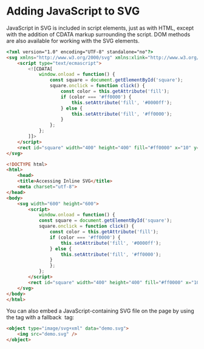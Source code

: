 # Adding JavaScript to SVG

JavaScript in SVG is included in script elements,
just as with HTML, except with the addition of
CDATA markup surrounding the script. DOM methods 
are also available for working with the SVG 
elements.

```html
<?xml version="1.0" encoding="UTF-8" standalone="no"?>
<svg xmlns="http://www.w3.org/2000/svg" xmlns:xlink="http://www.w3.org/1999/xlink" width="600" height="600">
    <script type="text/ecmascript">
        <![CDATA[
            window.onload = function() {
                const square = document.getElementById('square');
                square.onclick = function click() {
                    const color = this.getAttribute('fill');
                    if (color === '#ff0000') {
                        this.setAttribute('fill', '#0000ff');
                    } else {
                        this.setAttribute('fill', '#ff0000');
                    }
                };
            };
        ]]>
    </script>
    <rect id="square" width="400" height="400" fill="#ff0000" x="10" y="10" />
</svg>
```

```html
<!DOCTYPE html>
<html>
    <head>
    <title>Accessing Inline SVG</title>
    <meta charset="utf-8">
</head>
<body>
    <svg width="600" height="600">
        <script>
            window.onload = function() {
            const square = document.getElementById('square');
            square.onclick = function click() {
                const color = this.getAttribute('fill');
                if (color === '#ff0000') {
                    this.setAttribute('fill', '#0000ff');
                } else {
                    this.setAttribute('fill', '#ff0000');
                }
                };
            };
        </script>
        <rect id="square" width="400" height="400" fill="#ff0000" x="10" y="10" />
    </svg>
</body>
</html>
```

You can also
embed a JavaScript-containing SVG file on the page
by using the <object> tag with a fallback <img>
tag:

```html
<object type="image/svg+xml" data="demo.svg">
	<img src="demo.svg" />
</object>
```
